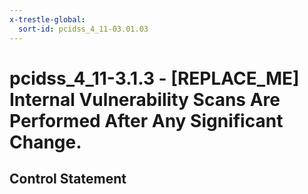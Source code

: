 ```yaml
---
x-trestle-global:
  sort-id: pcidss_4_11-03.01.03
---
```


# pcidss_4_11-3.1.3 - \[REPLACE_ME\] Internal Vulnerability Scans Are Performed After Any Significant Change.

## Control Statement
